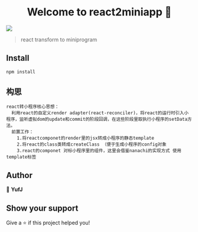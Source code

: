 <h1 align="center">Welcome to react2miniapp 👋</h1>
<p>
  <img src="https://img.shields.io/badge/version-0.0.1-blue.svg?cacheSeconds=2592000" />
</p>

> react transform to miniprogram

## Install

```sh
npm install
```

## 构思

```
react转小程序核心思想：
  利用react的自定义render adapter(react-reconciler)，将react的运行时引入小程序，监听虚拟dom的update和commit的阶段回调，在这些阶段里取执行小程序的setData方法。
  前置工作：
    1.将reactcomponet的render里的jsx转成小程序的静态template
    2.将react的class类转成createClass （便于生成小程序的config对象
    3.react的componet 对标小程序里的组件，这里会借鉴nanachi的实现方式 使用template标签
```

## Author

👤 **YufJ**


## Show your support

Give a ⭐️ if this project helped you!
